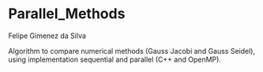 # Parallel_Methods
Felipe Gimenez da Silva

Algorithm to compare numerical methods (Gauss Jacobi and Gauss Seidel),
using implementation sequential and parallel (C++ and OpenMP).
